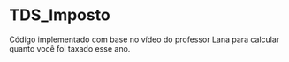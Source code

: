 # TDS_Imposto
Código implementado com base no vídeo do professor Lana para calcular quanto você foi taxado esse ano.
